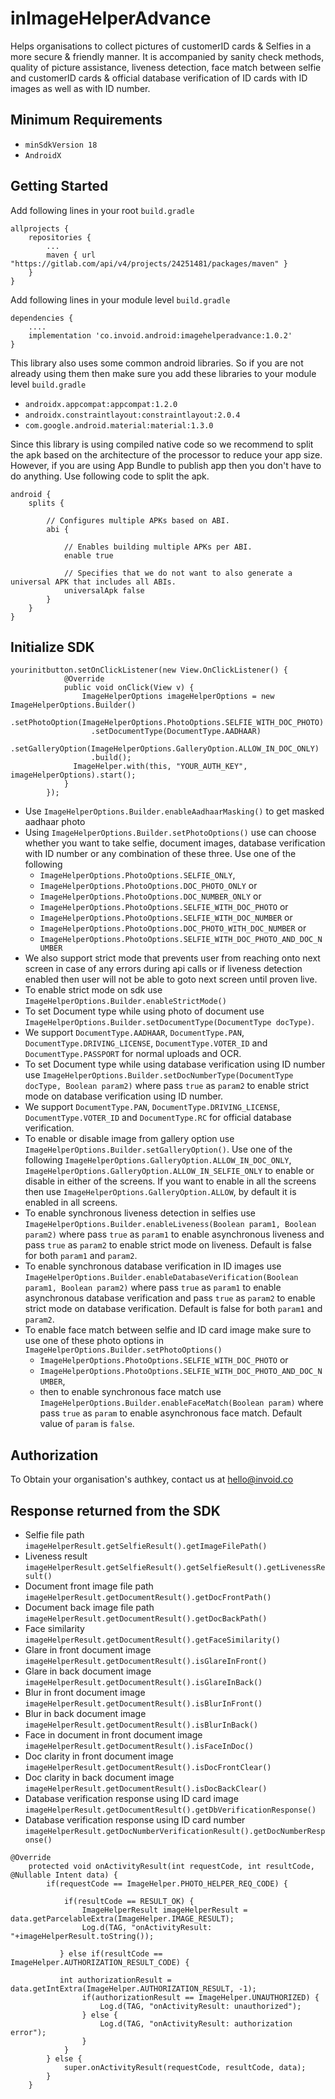 # inImageHelperAdvance

Helps organisations to collect pictures of customerID cards &amp; Selfies in a more secure &amp; friendly manner. It is accompanied by sanity check methods, quality of picture assistance, liveness detection, face match between selfie and customerID cards &amp; official database verification of ID cards with ID images as well as with ID number.

## Minimum Requirements

- `minSdkVersion 18`
- `AndroidX`

## Getting Started

Add following lines in your root `build.gradle`

```
allprojects {
    repositories {
        ...
        maven { url "https://gitlab.com/api/v4/projects/24251481/packages/maven" }
    }
}
```

Add following lines in your module level `build.gradle`

```
dependencies {
    ....
    implementation 'co.invoid.android:imagehelperadvance:1.0.2'
}
```

This library also uses some common android libraries. So if you are not already using them then make sure you add these libraries to your module level `build.gradle`

- `androidx.appcompat:appcompat:1.2.0`
- `androidx.constraintlayout:constraintlayout:2.0.4`
- `com.google.android.material:material:1.3.0`

Since this library is using compiled native code so we recommend to split the apk based on the architecture of the processor to reduce your app size. However, if you are using
App Bundle to publish app then you don't have to do anything.
Use following code to split the apk.

```
android {
    splits {

        // Configures multiple APKs based on ABI.
        abi {

            // Enables building multiple APKs per ABI.
            enable true

            // Specifies that we do not want to also generate a universal APK that includes all ABIs.
            universalApk false
        }
    }
}
```

## Initialize SDK

```
yourinitbutton.setOnClickListener(new View.OnClickListener() {
            @Override
            public void onClick(View v) {
                ImageHelperOptions imageHelperOptions = new ImageHelperOptions.Builder()
                  .setPhotoOption(ImageHelperOptions.PhotoOptions.SELFIE_WITH_DOC_PHOTO)
                  .setDocumentType(DocumentType.AADHAAR)
                  .setGalleryOption(ImageHelperOptions.GalleryOption.ALLOW_IN_DOC_ONLY)
                  .build();
              ImageHelper.with(this, "YOUR_AUTH_KEY", imageHelperOptions).start();
            }
        });
```

+ Use `ImageHelperOptions.Builder.enableAadhaarMasking()` to get masked aadhaar photo
+ Using `ImageHelperOptions.Builder.setPhotoOptions()` use can choose whether you want to take selfie, document images, database verification with ID number or any combination of these three. Use one of the following 
    - `ImageHelperOptions.PhotoOptions.SELFIE_ONLY`, 
    - `ImageHelperOptions.PhotoOptions.DOC_PHOTO_ONLY` or
    - `ImageHelperOptions.PhotoOptions.DOC_NUMBER_ONLY` or
    - `ImageHelperOptions.PhotoOptions.SELFIE_WITH_DOC_PHOTO` or
    - `ImageHelperOptions.PhotoOptions.SELFIE_WITH_DOC_NUMBER` or
    - `ImageHelperOptions.PhotoOptions.DOC_PHOTO_WITH_DOC_NUMBER` or
    - `ImageHelperOptions.PhotoOptions.SELFIE_WITH_DOC_PHOTO_AND_DOC_NUMBER`
+ We also support strict mode that prevents user from reaching onto next screen in case of any errors during api calls or if liveness detection enabled then user will not be able to goto next screen until proven live.
+ To enable strict mode on sdk use `ImageHelperOptions.Builder.enableStrictMode()`
+ To set Document type while using photo of document use `ImageHelperOptions.Builder.setDocumentType(DocumentType docType)`.
+ We support `DocumentType.AADHAAR`, `DocumentType.PAN`, `DocumentType.DRIVING_LICENSE`, `DocumentType.VOTER_ID` and `DocumentType.PASSPORT` for normal uploads and OCR.
+ To set Document type while using database verification using ID number use `ImageHelperOptions.Builder.setDocNumberType(DocumentType docType, Boolean param2)` where pass `true` as `param2` to enable strict mode on database verification using ID number.
+ We support `DocumentType.PAN`, `DocumentType.DRIVING_LICENSE`, `DocumentType.VOTER_ID` and `DocumentType.RC` for official database verification.
+ To enable or disable image from gallery option use `ImageHelperOptions.Builder.setGalleryOption()`. Use one of the following `ImageHelperOptions.GalleryOption.ALLOW_IN_DOC_ONLY`, `ImageHelperOptions.GalleryOption.ALLOW_IN_SELFIE_ONLY` to enable or disable in either of the screens. If you want to enable in all the screens then use `ImageHelperOptions.GalleryOption.ALLOW`, by default it is enabled in all screens.
+ To enable synchronous liveness detection in selfies use `ImageHelperOptions.Builder.enableLiveness(Boolean param1, Boolean param2)` where pass `true` as `param1` to enable asynchronous liveness and pass `true` as `param2` to enable strict mode on liveness. Default is false for both `param1` and `param2`.
+ To enable synchronous database verification in ID images use `ImageHelperOptions.Builder.enableDatabaseVerification(Boolean param1, Boolean param2)` where pass `true` as `param1` to enable asynchronous database verification and pass `true` as `param2` to enable strict mode on database verification. Default is false for both `param1` and `param2`.
+ To enable face match between selfie and ID card image make sure to use one of these photo options in `ImageHelperOptions.Builder.setPhotoOptions()`
    - `ImageHelperOptions.PhotoOptions.SELFIE_WITH_DOC_PHOTO` or 
    - `ImageHelperOptions.PhotoOptions.SELFIE_WITH_DOC_PHOTO_AND_DOC_NUMBER`, 
    - then to enable synchronous face match use `ImageHelperOptions.Builder.enableFaceMatch(Boolean param)` where pass `true` as `param` to enable asynchronous face match. Default value of `param` is `false`.

## Authorization

To Obtain your organisation's authkey, contact us at hello@invoid.co

## Response returned from the SDK

- Selfie file path `imageHelperResult.getSelfieResult().getImageFilePath()`
- Liveness result `imageHelperResult.getSelfieResult().getSelfieResult().getLivenessResult()`
- Document front image file path `imageHelperResult.getDocumentResult().getDocFrontPath()`
- Document back image file path `imageHelperResult.getDocumentResult().getDocBackPath()`
- Face similarity `imageHelperResult.getDocumentResult().getFaceSimilarity()`
- Glare in front document image `imageHelperResult.getDocumentResult().isGlareInFront()`
- Glare in back document image `imageHelperResult.getDocumentResult().isGlareInBack()`
- Blur in front document image `imageHelperResult.getDocumentResult().isBlurInFront()`
- Blur in back document image `imageHelperResult.getDocumentResult().isBlurInBack()`
- Face in document in front document image `imageHelperResult.getDocumentResult().isFaceInDoc()`
- Doc clarity in front document image `imageHelperResult.getDocumentResult().isDocFrontClear()`
- Doc clarity in back document image `imageHelperResult.getDocumentResult().isDocBackClear()`
- Database verification response using ID card image `imageHelperResult.getDocumentResult().getDbVerificationResponse()`
- Database verification response using ID card number `imageHelperResult.getDocNumberVerificationResult().getDocNumberResponse()`

```
@Override
    protected void onActivityResult(int requestCode, int resultCode, @Nullable Intent data) {
        if(requestCode == ImageHelper.PHOTO_HELPER_REQ_CODE) {

            if(resultCode == RESULT_OK) {
                ImageHelperResult imageHelperResult = data.getParcelableExtra(ImageHelper.IMAGE_RESULT);
                Log.d(TAG, "onActivityResult: "+imageHelperResult.toString());

           } else if(resultCode == ImageHelper.AUTHORIZATION_RESULT_CODE) {

           int authorizationResult = data.getIntExtra(ImageHelper.AUTHORIZATION_RESULT, -1);
                if(authorizationResult == ImageHelper.UNAUTHORIZED) {
                    Log.d(TAG, "onActivityResult: unauthorized");
                } else {
                    Log.d(TAG, "onActivityResult: authorization error");
                }
            }
        } else {
            super.onActivityResult(requestCode, resultCode, data);
        }
    }
```

